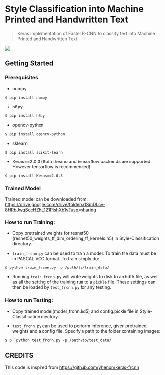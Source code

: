 # Style Classification into Machine Printed and Handwritten Text

> Keras implementation of Faster R-CNN to classify text into Machine Printed and Handwritten Text

![](https://github.com/mohammaduzair9/Style-Classification/blob/master/result_images/4.png)

## Getting Started

### Prerequisites
*	numpy
```shell
$ pip install numpy
```
*	h5py
```shell
$ pip install h5py
```
*	opencv-python
```shell
$ pip install opencv-python
```
*	sklearn
```shell
$ pip install scikit-learn
```
*	Keras==2.0.3 (Both theano and tensorflow backends are supported. However tensorflow is recommended)
```shell
$ pip install Keras==2.0.3
```

### Trained Model
Trained model can be downloaded from: https://drive.google.com/drive/folders/1SmDLcv-8HRbJwqSecHZKL121PishXb1v?usp=sharing

### How to run Training:
-  Copy pretrained weights for resnet50 (resnet50_weights_tf_dim_ordering_tf_kernels.h5) in Style-Classification directory.

- `train_frcnn.py` can be used to train a model. To train the data must be in PASCAL VOC format. To train simply do: 
```shell
$ python train_frcnn.py -p /path/to/train_data/
```

- Running `train_frcnn.py` will write weights to disk to an hdf5 file, as well as all the setting of the training run to a `pickle` file. These settings can then be loaded by `test_frcnn.py` for any testing.


### How to run Testing:
-  Copy trained model(model_frcnn.hd5) and config.pickle file in Style-Classification diectory.

- `test_frcnn.py` can be used to perform inference, given pretrained weights and a config file. Specify a path to the folder containing images:
```shell
$ p `python test_frcnn.py -p /path/to/test_data/
```



## CREDITS
This code is inspired from https://github.com/yhenon/keras-frcnn
